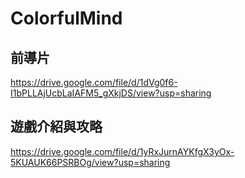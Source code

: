 # ColorfulMind

## 前導片
https://drive.google.com/file/d/1dVg0f6-I1bPLLAjUcbLaIAFM5_gXkjDS/view?usp=sharing

## 遊戲介紹與攻略
https://drive.google.com/file/d/1yRxJurnAYKfgX3yOx-5KUAUK66PSRBOg/view?usp=sharing
